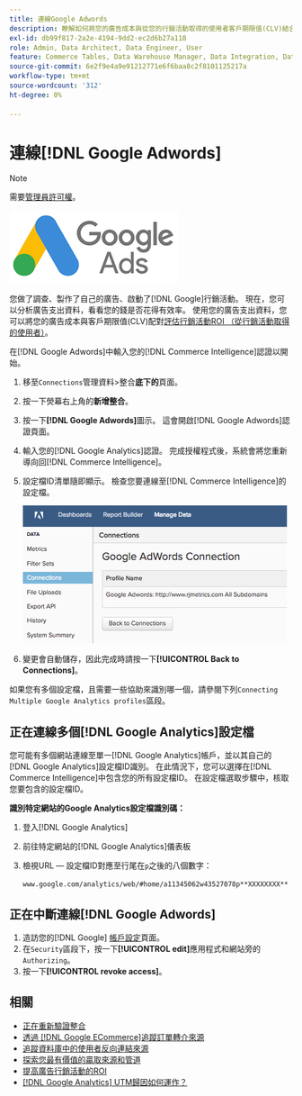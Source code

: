 ```yaml
---
title: 連線Google Adwords
description: 瞭解如何將您的廣告成本與從您的行銷活動取得的使用者客戶期限值(CLV)結合，以評估行銷活動ROI。
exl-id: db99f817-2a2e-4194-9dd2-ec2d6b27a118
role: Admin, Data Architect, Data Engineer, User
feature: Commerce Tables, Data Warehouse Manager, Data Integration, Data Import/Export
source-git-commit: 6e2f9e4a9e91212771e6f6baa8c2f8101125217a
workflow-type: tm+mt
source-wordcount: '312'
ht-degree: 0%

---
```


# 連線[!DNL Google Adwords]

>[!NOTE]
>
>需要[管理員許可權](../../../administrator/user-management/user-management.md)。

![](../../../assets/Google_Adwords_logo.png)

您做了調查、製作了自己的廣告、啟動了[!DNL Google]行銷活動。 現在，您可以分析廣告支出資料，看看您的錢是否花得有效率。 使用您的廣告支出資料，您可以將您的廣告成本與客戶期限值(CLV)配對[評估行銷活動ROI （從行銷活動取得的使用者）](../../analysis/roi-ad-camp.md)。

在[!DNL Google Adwords]中輸入您的[!DNL Commerce Intelligence]認證以開始。

1. 移至`Connections`管理資料>整合&#x200B;**底下的**&#x200B;頁面。
1. 按一下熒幕右上角的&#x200B;**新增整合**。
1. 按一下&#x200B;**[!DNL Google Adwords]**&#x200B;圖示。 這會開啟[!DNL Google Adwords]認證頁面。
1. 輸入您的[!DNL Google Analytics]認證。 完成授權程式後，系統會將您重新導向回[!DNL Commerce Intelligence]。
1. 設定檔ID清單隨即顯示。 檢查您要連線至[!DNL Commerce Intelligence]的設定檔。

   ![](../../../assets/cnnct-profile.png)

1. 變更會自動儲存，因此完成時請按一下&#x200B;**[!UICONTROL Back to Connections]**。

如果您有多個設定檔，且需要一些協助來識別哪一個，請參閱下列`Connecting Multiple Google Analytics profiles`區段。

## 正在連線多個[!DNL Google Analytics]設定檔

您可能有多個網站連線至單一[!DNL Google Analytics]帳戶，並以其自己的[!DNL Google Analytics]設定檔ID識別。 在此情況下，您可以選擇在[!DNL Commerce Intelligence]中包含您的所有設定檔ID。 在設定檔選取步驟中，核取您要包含的設定檔ID。

**識別特定網站的Google Analytics設定檔識別碼：**

1. 登入[!DNL Google Analytics]
1. 前往特定網站的[!DNL Google Analytics]儀表板
1. 檢視URL — 設定檔ID對應至行尾在`p`之後的八個數字：

   `www.google.com/analytics/web/#home/a11345062w43527078p**XXXXXXXX**`

## 正在中斷連線[!DNL Google Adwords]

1. 造訪您的[!DNL Google] [帳戶設定](https://www.google.com/account/about/?hl=en)頁面。
1. 在`Security`區段下，按一下&#x200B;**[!UICONTROL edit]**&#x200B;應用程式和網站旁的`Authorizing`。
1. 按一下&#x200B;**[!UICONTROL revoke access]**。

## 相關

* [正在重新驗證整合](https://experienceleague.adobe.com/docs/commerce-knowledge-base/kb/how-to/mbi-reauthenticating-integrations.html)
* [透過 [!DNL Google ECommerce]追蹤訂單轉介來源](../integrations/google-ecommerce.md)
* [追蹤資料庫中的使用者反向連結來源](../../analysis/google-track-user-acq.md)
* [探索您最有價值的贏取來源和管道](../../analysis/most-value-source-channel.md)
* [提高廣告行銷活動的ROI](../../analysis/roi-ad-camp.md)
* [ [!DNL Google Analytics] UTM歸因如何運作？](../../analysis/utm-attributes.md)
